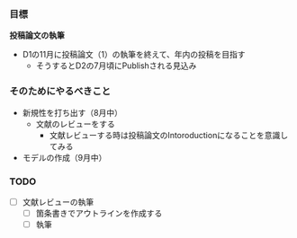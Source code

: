 ### 目標
**投稿論文の執筆**
- D1の11月に投稿論文（1）の執筆を終えて、年内の投稿を目指す
	- そうするとD2の7月頃にPublishされる見込み

### そのためにやるべきこと
- 新規性を打ち出す（8月中）
	- 文献のレビューをする
		- 文献レビューする時は投稿論文のIntoroductionになることを意識してみる
- モデルの作成（9月中）

### TODO
- [ ] 文献レビューの執筆
	- [ ] 箇条書きでアウトラインを作成する
	- [ ] 執筆

